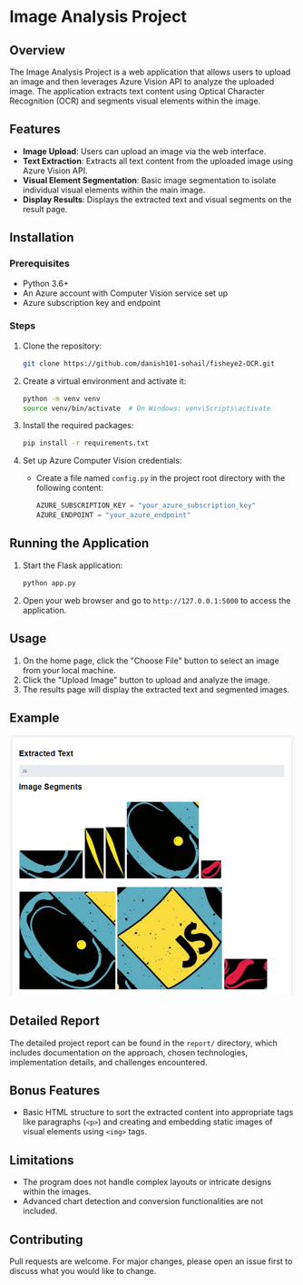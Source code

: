 # Image Analysis Project

## Overview
The Image Analysis Project is a web application that allows users to upload an image and then leverages Azure Vision API to analyze the uploaded image. The application extracts text content using Optical Character Recognition (OCR) and segments visual elements within the image.

## Features
- **Image Upload**: Users can upload an image via the web interface.
- **Text Extraction**: Extracts all text content from the uploaded image using Azure Vision API.
- **Visual Element Segmentation**: Basic image segmentation to isolate individual visual elements within the main image.
- **Display Results**: Displays the extracted text and visual segments on the result page.


## Installation

### Prerequisites
- Python 3.6+
- An Azure account with Computer Vision service set up
- Azure subscription key and endpoint

### Steps
1. Clone the repository:
    ```sh
    git clone https://github.com/danish101-sohail/fisheye2-OCR.git
    ```
2. Create a virtual environment and activate it:
    ```sh
    python -m venv venv
    source venv/bin/activate  # On Windows: venv\Scripts\activate
    ```

3. Install the required packages:
    ```sh
    pip install -r requirements.txt
    ```

4. Set up Azure Computer Vision credentials:
    - Create a file named `config.py` in the project root directory with the following content:
        ```python
        AZURE_SUBSCRIPTION_KEY = "your_azure_subscription_key"
        AZURE_ENDPOINT = "your_azure_endpoint"
        ```

## Running the Application
1. Start the Flask application:
    ```sh
    python app.py
    ```

2. Open your web browser and go to `http://127.0.0.1:5000` to access the application.

## Usage
1. On the home page, click the "Choose File" button to select an image from your local machine.
2. Click the "Upload Image" button to upload and analyze the image.
3. The results page will display the extracted text and segmented images.

## Example
![Example Image](static/example.png)

## Detailed Report
The detailed project report can be found in the `report/` directory, which includes documentation on the approach, chosen technologies, implementation details, and challenges encountered.

## Bonus Features
- Basic HTML structure to sort the extracted content into appropriate tags like paragraphs (`<p>`) and creating and embedding static images of visual elements using `<img>` tags.

## Limitations
- The program does not handle complex layouts or intricate designs within the images.
- Advanced chart detection and conversion functionalities are not included.

## Contributing
Pull requests are welcome. For major changes, please open an issue first to discuss what you would like to change.
